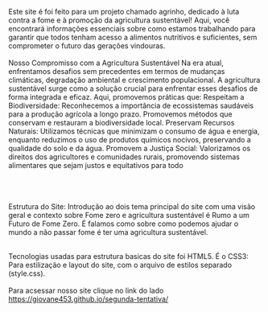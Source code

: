  Este site é foi feito para um projeto chamado agrinho, dedicado à luta contra a fome e à promoção da agricultura sustentável! 
 Aqui, você encontrará informações essenciais sobre como estamos trabalhando para garantir que todos tenham acesso a alimentos nutritivos e suficientes, sem comprometer o futuro das gerações vindouras.
<br> <br>
 Nosso Compromisso com a Agricultura Sustentável Na era atual, enfrentamos desafios sem precedentes em termos de mudanças climáticas, degradação ambiental e crescimento populacional. A agricultura sustentável surge como a solução crucial para enfrentar esses desafios de forma integrada e eficaz. Aqui, promovemos práticas que:
 Respeitam a Biodiversidade: Reconhecemos a importância de ecossistemas saudáveis para a produção agrícola a longo prazo. Promovemos métodos que conservam e restauram a biodiversidade local.
 Preservam Recursos Naturais: Utilizamos técnicas que minimizam o consumo de água e energia, enquanto reduzimos o uso de produtos químicos nocivos, preservando a qualidade do solo e da água.
 Promovem a Justiça Social: Valorizamos os direitos dos agricultores e comunidades rurais, promovendo sistemas alimentares que sejam justos e equitativos para todo
<br> <br>
<br> <br>
 
Estrutura do Site:
 Introdução ao dois tema principal do site com uma visão geral e contexto sobre Fome zero e agricultura sustentável é Rumo a um Futuro de Fome Zero. 
 É falamos como sobre como podemos ajudar o mundo a não passar fome é ter uma agricultura sustentável. 
<br> <br>
 
 Tecnologias usadas para estrutura basicas do site foi HTML5. É o CSS3: Para estilização e layout do site, com o arquivo de estilos separado (style.css).
<br> <br>
Para acsessar nosso site clique no link do lado https://giovane453.github.io/segunda-tentativa/ 
